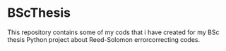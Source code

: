 # BScThesis
This repository contains some of my cods that i have created for my BSc thesis Python project about Reed-Solomon errorcorrecting codes.

